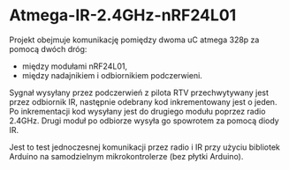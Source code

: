 # Atmega-IR-2.4GHz-nRF24L01

Projekt obejmuje komunikację pomiędzy dwoma uC atmega 328p za pomocą dwóch dróg:
* między modułami nRF24L01,
* między nadajnikiem i odbiornikiem podczerwieni.

Sygnał wysyłany przez podczerwień z pilota RTV przechwytywany jest przez odbiornik IR, następnie odebrany kod inkrementowany jest o jeden.
Po inkrementacji kod wysyłany jest do drugiego modułu poprzez radio 2.4GHz. Drugi moduł po odbiorze wysyła go spowrotem za pomocą diody IR.

Jest to test jednoczesnej komunikacji przez radio i IR przy użyciu bibliotek Arduino na samodzielnym mikrokontrolerze (bez płytki Arduino).
